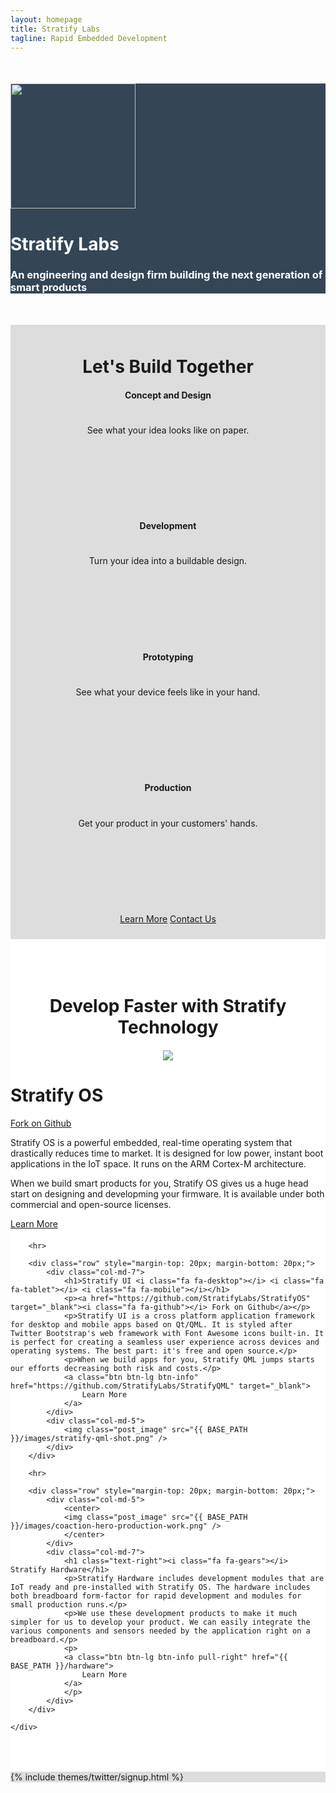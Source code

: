```yaml
---
layout: homepage
title: Stratify Labs
tagline: Rapid Embedded Development
---
```



<div style="background: #344555; color: #fff;">
<div class="container">
<div class="row" style="margin-top: 50px; margin-bottom: 50px">
		<div class="col-md-3">
			<img class="post_image" height="200px" src="{{ BASE_PATH }}/images/Stratify-Labs-Logo-Icon.svg" />
		</div>
		<div class="col-md-9">
			<h1><b>Stratify Labs</b></h1>
			<h3>An engineering and design firm building the next generation of smart products</h3>
		</div>
	</div>
</div>
</div>

<div style="background: #ddd;">
	<div class="container" style="padding-top: 10px; padding-bottom: 10px">
	<center>
	<h1><i class="fa fa-wrench"></i> Let's <b>Build</b> Together</h1>
	</center>
		<div class="row" style="margin-top: 20px; margin-bottom: 20px; text-align: center">
			<div class="col-md-3">
				<div class="alert alert-danger" style="height:190px">
					<h4>Concept and Design</h4>
					<h1><b><i class="fa fa-pencil-square-o"></i></b></h1>
					<p>See what your idea looks like on paper.</p>
				</div>
			</div>
			<div class="col-md-3">
				<div class="alert alert-warning" style="height:190px">
					<h4>Development</h4>
					<h1><b><i class="fa fa-object-ungroup"></i></b></h1>
					<p>Turn your idea into a buildable design.</p>
				</div>
			</div>
			<div class="col-md-3">
				<div class="alert alert-info" style="height:190px">
					<h4>Prototyping</h4>
					<h1><b><i class="fa fa-wrench"></i></b></h1>
					<p>See what your device feels like in your hand.</p>
				</div>
			</div>
			<div class="col-md-3">
				<div class="alert alert-success" style="height:190px">
					<h4>Production</h4>
					<h1><b><i class="fa fa-cube"></i></b></h1>
					<p>Get your product in your customers' hands.</p>
				</div>
			</div>
		</div>
		<p>
			<center>
				<a class="btn btn-lg btn-info" href="{{ BASE_PATH }}/services">Learn More</a>
				<a class="btn btn-lg btn-info" href="{{ BASE_PATH }}/contact-us">Contact Us</a>
			</center>
		</p>
		<p></p>
	</div>
</div>


<div style="background: #fff;">
	<div class="container" style="padding-top: 50px; padding-bottom: 50px">
		<center>
			<h1>Develop Faster with <b>Stratify</b> Technology</h1>
		</center>
		<div class="row" style="margin-top: 20px; margin-bottom: 20px;">
			<div class="col-md-5">
				<center>
				<img class="post_image" src="{{ BASE_PATH }}/images/stratify-link-shot.png" />
				</center>
			</div>
			<div class="col-md-7">
				<h1 class="text-right"><i class="fa fa-tasks"></i> Stratify OS</h1>
				<p class="text-right"><a href="https://github.com/StratifyLabs/StratifyOS" target="_blank"><i class="fa fa-github"></i> Fork on Github</a></p>
				<p>Stratify OS is a powerful embedded, real-time operating system that drastically reduces time to market. It is designed for low power, instant boot applications in the IoT space. It runs on the ARM Cortex-M architecture.</p>
				<p>When we build smart products for you, Stratify OS gives us a huge head start on designing and developming your firmware. It is available under both commercial and open-source licenses.</p>
				<p>
				<a class="btn btn-lg btn-info pull-right" href="{{ BASE_PATH }}/stratifyos">
					Learn More
				</a>
				</p>
			</div>
		</div>

		<hr>

		<div class="row" style="margin-top: 20px; margin-bottom: 20px;">
			<div class="col-md-7">
				<h1>Stratify UI <i class="fa fa-desktop"></i> <i class="fa fa-tablet"></i> <i class="fa fa-mobile"></i></h1>
				<p><a href="https://github.com/StratifyLabs/StratifyOS" target="_blank"><i class="fa fa-github"></i> Fork on Github</a></p>
				<p>Stratify UI is a cross platform application framework for desktop and mobile apps based on Qt/QML. It is styled after Twitter Bootstrap's web framework with Font Awesome icons built-in. It is perfect for creating a seamless user experience across devices and operating systems. The best part: it's free and open source.</p>
				<p>When we build apps for you, Stratify QML jumps starts our efforts decreasing both risk and costs.</p>
				<a class="btn btn-lg btn-info" href="https://github.com/StratifyLabs/StratifyQML" target="_blank">
					Learn More
				</a>
			</div>
			<div class="col-md-5">
				<img class="post_image" src="{{ BASE_PATH }}/images/stratify-qml-shot.png" />
			</div>
		</div>

		<hr>

		<div class="row" style="margin-top: 20px; margin-bottom: 20px;">
			<div class="col-md-5">
				<center>
				<img class="post_image" src="{{ BASE_PATH }}/images/coaction-hero-production-work.png" />
				</center>
			</div>
			<div class="col-md-7">
				<h1 class="text-right"><i class="fa fa-gears"></i> Stratify Hardware</h1>
				<p>Stratify Hardware includes development modules that are IoT ready and pre-installed with Stratify OS. The hardware includes both breadboard form-factor for rapid development and modules for small production runs.</p>
				<p>We use these development products to make it much simpler for us to develop your product. We can easily integrate the various components and sensors needed by the application right on a breadboard.</p>
				<p>
				<a class="btn btn-lg btn-info pull-right" href="{{ BASE_PATH }}/hardware">
					Learn More
				</a>
				</p>
			</div>
		</div>

	</div>
</div>

<div style="background: #ddd;">
	<div class="container">
		{% include themes/twitter/signup.html %}
	</div>
</div>
